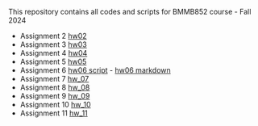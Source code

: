 This repository contains all codes and scripts for BMMB852 course - Fall 2024

- Assignment 2 [hw02](hw02/hw2.md)
- Assignment 3 [hw03](03/hw3.md)
- Assignment 4 [hw04](hw04/hw4.md)
- Assignment 5 [hw05](hw05/hw5_script.sh)
- Assignment 6 [hw06 script](hw06/hw6_script.sh)  -  [hw06 markdown](hw6/hw6.md) 
- Assignment 7 [hw_07](hw07)
- Assignment 8 [hw_08](hw08)
- Assignment 9 [hw_09](hw09)
- Assignment 10 [hw_10](hw10)
- Assignment 11 [hw_11](hw11)
